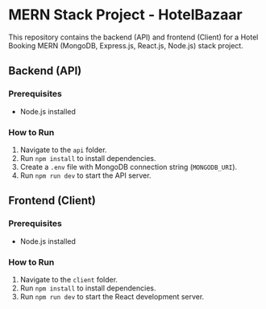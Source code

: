 # MERN Stack Project - HotelBazaar

This repository contains the backend (API) and frontend (Client) for a Hotel Booking MERN (MongoDB, Express.js, React.js, Node.js) stack project.

## Backend (API)

### Prerequisites
- Node.js installed

### How to Run
1. Navigate to the `api` folder.
2. Run `npm install` to install dependencies.
3. Create a `.env` file with MongoDB connection string (`MONGODB_URI`).
4. Run `npm run dev` to start the API server.

## Frontend (Client)

### Prerequisites
- Node.js installed

### How to Run
1. Navigate to the `client` folder.
2. Run `npm install` to install dependencies.
3. Run `npm run dev` to start the React development server.


